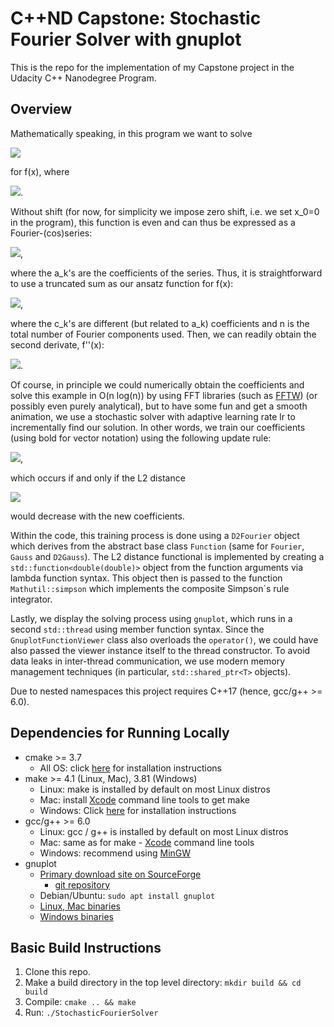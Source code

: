 
# C++ND Capstone: Stochastic Fourier Solver with gnuplot

This is the repo for the implementation of my Capstone project in the Udacity C++ Nanodegree Program.

## Overview

Mathematically speaking, in this program we want to solve

<img src="https://render.githubusercontent.com/render/math?math=f''(x) = g(x)">

for f(x), where

<img src="https://render.githubusercontent.com/render/math?math=g(x)=\frac{d^2}{dx^2} a e^{-k(x-x_0)^2} = a(-2 e^{-k(x-x_0)^2}k %2B+ 4e^{-k(x-x_0)^2}k^2(x-x_0)^2)">.

Without shift (for now, for simplicity we impose zero shift, i.e. we set x_0=0 in the program), this function is even and can thus be expressed as a Fourier-(cos)series:

<img src="https://render.githubusercontent.com/render/math?math=g(x) = \sum_{k=0}^{\infty}{a_k \cos(k x)}">,

where the a_k's are the coefficients of the series.
Thus, it is straightforward to use a truncated sum as our ansatz function for f(x):

<img src="https://render.githubusercontent.com/render/math?math=f(x) := \sum_{k=0}^{n-1}{c_k \cos(k x)}">,

where the c_k's are different (but related to a_k) coefficients and n is the total number of Fourier components used. Then, we can readily obtain the second derivate, f''(x):

<img src="https://render.githubusercontent.com/render/math?math=f''(x) = \sum_{k=0}^{n-1}{c_k (-k^2) \cos(k x)} = \sum_{k=0}^{n-1}{a_k \cos(k x)} \approx \sum_{k=0}^{\infty}{a_k \cos(k x)}">.


Of course, in principle we could numerically obtain the coefficients and solve this example in O(n log(n)) by using FFT libraries (such as [FFTW][fftw]) (or possibly even purely analytical), but to have some fun and get a smooth animation, we use a stochastic solver with adaptive learning rate lr to incrementally find our solution.
In other words, we train our coefficients (using bold for vector notation) using the following update rule:

<img src="https://render.githubusercontent.com/render/math?math=\mathbf{c}\leftarrow\mathbf{c}%2B+\text{step(lr)}">,

which occurs if and only if the L2 distance

<img src="https://render.githubusercontent.com/render/math?math=d:=L_2[f''(x), g(x)] = \sqrt{\int_{-\pi}^{\pi}{\lvert f''(x) - g(x) \rvert^2 \: dx}}">

would decrease with the new coefficients.

Within the code, this training process is done using a `D2Fourier` object which derives from the abstract base class `Function` (same for `Fourier`, `Gauss` and `D2Gauss`). The L2 distance functional is implemented by creating a `std::function<double(double)>` object from the function arguments via lambda function syntax. This object then is passed to the function `Mathutil::simpson` which implements the composite Simpson`s rule integrator.

Lastly, we display the solving process using `gnuplot`, which runs in a second `std::thread` using member function syntax. Since the `GnuplotFunctionViewer` class also overloads the `operator()`, we could have also passed the viewer instance itself to the thread constructor. To avoid data leaks in inter-thread communication, we use modern memory management techniques (in particular, `std::shared_ptr<T>` objects).

Due to nested namespaces this project requires C++17 (hence, gcc/g++ >= 6.0).

## Dependencies for Running Locally
* cmake >= 3.7
  * All OS: click [here][cmake] for installation instructions
* make >= 4.1 (Linux, Mac), 3.81 (Windows)
  * Linux: make is installed by default on most Linux distros
  * Mac: install [Xcode][xcode] command line tools to get make
  * Windows: Click [here][makewin] for installation instructions
* gcc/g++ >= 6.0
  * Linux: gcc / g++ is installed by default on most Linux distros
  * Mac: same as for make - [Xcode][xcode] command line tools
  * Windows: recommend using [MinGW][mingw]
* gnuplot
  * [Primary download site on SourceForge](https://sourceforge.net/projects/gnuplot/files/gnuplot/)
    * [git repository](https://sourceforge.net/p/gnuplot/gnuplot-main/ci/master/tree/)
  * Debian/Ubuntu: `sudo apt install gnuplot`
  * [Linux, Mac binaries][gnuplotbin]
  * [Windows binaries][gnuplotwin]

## Basic Build Instructions
1. Clone this repo.
2. Make a build directory in the top level directory: `mkdir build && cd build`
3. Compile: `cmake .. && make`
4. Run: `./StochasticFourierSolver`

[cmake]: <https://cmake.org/install>
[xcode]: <https://developer.apple.com/xcode/features/>
[makewin]: <http://gnuwin32.sourceforge.net/packages/make.htm>
[mingw]: <https://sourceforge.net/projects/mingw/>
[fftw]: <https://www.fftw.org>
[gnuplotbin]: <http://tmacchant33.starfree.jp/gnuplot_bin.html>
[gnuplotwin]: <http://tmacchant33.starfree.jp/gnuplot_bin.html>
